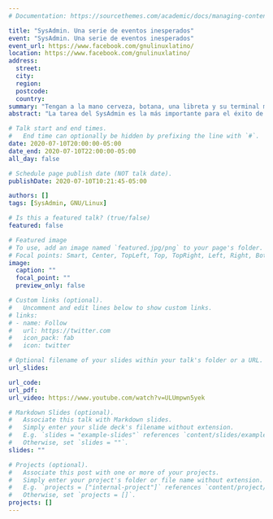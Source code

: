 ```yaml
---
# Documentation: https://sourcethemes.com/academic/docs/managing-content/

title: "SysAdmin. Una serie de eventos inesperados"
event: "SysAdmin. Una serie de eventos inesperados"
event_url: https://www.facebook.com/gnulinuxlatino/
location: https://www.facebook.com/gnulinuxlatino/
address:
  street:
  city:
  region:
  postcode:
  country:
summary: "Tengan a la mano cerveza, botana, una libreta y su terminal más cercana para poner en practica los consejos que aprenderemos con Alex Callejas en su charla."
abstract: "La tarea del SysAdmin es la más importante para el éxito de tu proyecto. Nuestro invitado de esta semana Alex Callejas nos platicará grandes historias en su experiencia como Services Content Architect en Red Hat"

# Talk start and end times.
#   End time can optionally be hidden by prefixing the line with `#`.
date: 2020-07-10T20:00:00-05:00
date_end: 2020-07-10T22:00:00-05:00
all_day: false

# Schedule page publish date (NOT talk date).
publishDate: 2020-07-10T10:21:45-05:00

authors: []
tags: [SysAdmin, GNU/Linux]

# Is this a featured talk? (true/false)
featured: false

# Featured image
# To use, add an image named `featured.jpg/png` to your page's folder.
# Focal points: Smart, Center, TopLeft, Top, TopRight, Left, Right, BottomLeft, Bottom, BottomRight.
image:
  caption: ""
  focal_point: ""
  preview_only: false

# Custom links (optional).
#   Uncomment and edit lines below to show custom links.
# links:
# - name: Follow
#   url: https://twitter.com
#   icon_pack: fab
#   icon: twitter

# Optional filename of your slides within your talk's folder or a URL.
url_slides:

url_code:
url_pdf:
url_video: https://www.youtube.com/watch?v=ULUmpwn5yek

# Markdown Slides (optional).
#   Associate this talk with Markdown slides.
#   Simply enter your slide deck's filename without extension.
#   E.g. `slides = "example-slides"` references `content/slides/example-slides.md`.
#   Otherwise, set `slides = ""`.
slides: ""

# Projects (optional).
#   Associate this post with one or more of your projects.
#   Simply enter your project's folder or file name without extension.
#   E.g. `projects = ["internal-project"]` references `content/project/deep-learning/index.md`.
#   Otherwise, set `projects = []`.
projects: []
---
```

